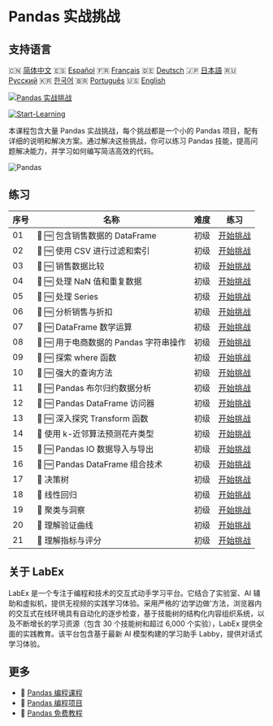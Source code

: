 # Pandas 实战挑战

## 支持语言

🇨🇳 [简体中文](README_zh.md) 🇪🇸 [Español](README_es.md) 🇫🇷 [Français](README_fr.md) 🇩🇪 [Deutsch](README_de.md) 🇯🇵 [日本語](README_ja.md) 🇷🇺 [Русский](README_ru.md) 🇰🇷 [한국어](README_ko.md) 🇧🇷 [Português](README_pt.md) 🇺🇸 [English](README.md) 

[![Pandas 实战挑战](https://cover-creator.labex.io/pandas-practice-challenges.png?lang=zh)](https://labex.io/zh/courses/pandas-practice-challenges)

[![Start-Learning](https://img.shields.io/badge/Start-Learning-whitesmoke?style=for-the-badge)](https://labex.io/zh/courses/pandas-practice-challenges)

本课程包含大量 Pandas 实战挑战，每个挑战都是一个小的 Pandas 项目，配有详细的说明和解决方案。通过解决这些挑战，你可以练习 Pandas 技能，提高问题解决能力，并学习如何编写简洁高效的代码。

![Pandas](https://img.shields.io/badge/Pandas-whitesmoke?style=for-the-badge&logo=pandas)


## 练习

|   序号 | 名称                                   | 难度   | 练习                                                                                                                          |
|--------|----------------------------------------|--------|-------------------------------------------------------------------------------------------------------------------------------|
|     01 | 🎯 🆓 包含销售数据的 DataFrame         | 初级   | <a target='_blank' href='https://labex.io/zh/labs/python-dataframe-with-sales-data-22107'>开始挑战</a>                        |
|     02 | 🎯 🆓 使用 CSV 进行过滤和索引          | 初级   | <a target='_blank' href='https://labex.io/zh/labs/python-filtering-and-indexing-with-csv-67543'>开始挑战</a>                  |
|     03 | 🎯 🆓 销售数据比较                     | 初级   | <a target='_blank' href='https://labex.io/zh/labs/pandas-sales-data-comparison-92717'>开始挑战</a>                            |
|     04 | 🎯 🆓 处理 NaN 值和重复数据            | 初级   | <a target='_blank' href='https://labex.io/zh/labs/python-handling-nan-and-duplicates-189438'>开始挑战</a>                     |
|     05 | 🎯 🆓 处理 Series                      | 初级   | <a target='_blank' href='https://labex.io/zh/labs/python-working-with-series-67550'>开始挑战</a>                              |
|     06 | 🎯 🆓 分析销售与折扣                   | 初级   | <a target='_blank' href='https://labex.io/zh/labs/python-analyzing-sales-and-discounts-23740'>开始挑战</a>                    |
|     07 | 🎯 🆓 DataFrame 数学运算               | 初级   | <a target='_blank' href='https://labex.io/zh/labs/python-dataframe-math-operations-172040'>开始挑战</a>                       |
|     08 | 🎯 🆓 用于电商数据的 Pandas 字符串操作 | 初级   | <a target='_blank' href='https://labex.io/zh/labs/pandas-pandas-string-manipulation-for-e-commerce-data-29301'>开始挑战</a>   |
|     09 | 🎯 🆓 探索 where 函数                  | 初级   | <a target='_blank' href='https://labex.io/zh/labs/python-exploring-the-where-function-53379'>开始挑战</a>                     |
|     10 | 🎯 🆓 强大的查询方法                   | 初级   | <a target='_blank' href='https://labex.io/zh/labs/pandas-the-powerful-query-method-29827'>开始挑战</a>                        |
|     11 | 🎯 🆓 Pandas 布尔归约数据分析          | 初级   | <a target='_blank' href='https://labex.io/zh/labs/python-pandas-boolean-reductions-data-analysis-53381'>开始挑战</a>          |
|     12 | 🎯 🆓 Pandas DataFrame 访问器          | 初级   | <a target='_blank' href='https://labex.io/zh/labs/pandas-pandas-dataframe-accessors-47122'>开始挑战</a>                       |
|     13 | 🎯 🆓 深入探究 Transform 函数          | 初级   | <a target='_blank' href='https://labex.io/zh/labs/pandas-a-deep-dive-into-transform-23742'>开始挑战</a>                       |
|     14 | 🎯  使用 k-近邻算法预测花卉类型        | 初级   | <a target='_blank' href='https://labex.io/zh/labs/sklearn-predicting-flower-types-with-nearest-neighbors-256147'>开始挑战</a> |
|     15 | 🎯 🆓 Pandas IO 数据导入与导出         | 初级   | <a target='_blank' href='https://labex.io/zh/labs/python-pandas-io-data-ingestion-and-export-47120'>开始挑战</a>              |
|     16 | 🎯 🆓 Pandas DataFrame 组合技术        | 初级   | <a target='_blank' href='https://labex.io/zh/labs/python-pandas-dataframe-combination-techniques-16435'>开始挑战</a>          |
|     17 | 🎯  决策树                             | 初级   | <a target='_blank' href='https://labex.io/zh/labs/python-decision-trees-92597'>开始挑战</a>                                   |
|     18 | 🎯  线性回归                           | 初级   | <a target='_blank' href='https://labex.io/zh/labs/python-linear-regression-185171'>开始挑战</a>                               |
|     19 | 🎯  聚类与洞察                         | 初级   | <a target='_blank' href='https://labex.io/zh/labs/python-clustering-and-insights-198286'>开始挑战</a>                         |
|     20 | 🎯  理解验证曲线                       | 初级   | <a target='_blank' href='https://labex.io/zh/labs/python-understanding-validation-curves-106940'>开始挑战</a>                 |
|     21 | 🎯  理解指标与评分                     | 初级   | <a target='_blank' href='https://labex.io/zh/labs/python-understanding-metrics-and-scoring-185172'>开始挑战</a>               |

## 关于 LabEx

LabEx 是一个专注于编程和技术的交互式动手学习平台。它结合了实验室、AI 辅助和虚拟机，提供无视频的实践学习体验。采用严格的'边学边做'方法，浏览器内的交互式在线环境具有自动化的逐步检查，基于技能树的结构化内容组织系统，以及不断增长的学习资源（包含 30 个技能树和超过 6,000 个实验），LabEx 提供全面的实践教育。该平台包含基于最新 AI 模型构建的学习助手 Labby，提供对话式学习体验。

## 更多

- 🔗 [Pandas 编程课程](https://github.com/labex-labs/awesome-programming-courses)
- 🔗 [Pandas 编程项目](https://github.com/labex-labs/awesome-programming-projects)
- 🔗 [Pandas 免费教程](https://github.com/labex-labs/pandas-free-tutorials)

